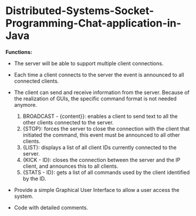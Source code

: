 # Distributed-Systems-Socket-Programming-Chat-application-in-Java

**Functions:**

- The server will be able to support multiple client connections. 
- Each time a client connects to the server the event is announced to all connected clients.
- The client can send and receive information from the server. Because of the realization of GUIs, the specific command format is not needed anymore.

	1. BROADCAST - {content}}: enables a client to send text to all the other clients connected to the server.
	2. {STOP}: forces the server to close the connection with the client that initiated the command, this event must be announced to all other clients.
	3. {LIST}: displays a list of all client IDs currently connected to the server.
	4. {KICK - ID}: closes the connection between the server and the IP client, and announces this to all clients.
	5. {STATS - ID}: gets a list of all commands used by the client identified by the ID.
- Provide a simple Graphical User Interface to allow a user access the system. 
- Code with detailed comments.